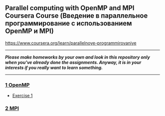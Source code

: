 ## Parallel computing with OpenMP and MPI Coursera Course (Введение в параллельное программирование с использованием OpenMP и MPI)
https://www.coursera.org/learn/parallelnoye-programmirovaniye

___
***Please make homeworks by your own and look in this repository only when you've already done the assignments. Anyway, it is in your interests if you really want to learn something.***
___

### [1 OpenMP](https://github.com/maxis42/Parallel-computing-Coursera/tree/master/1%20OpenMP)
* [Exercise 1](https://github.com/maxis42/Parallel-computing-Coursera/tree/master/1%20OpenMP/Week%202/Exercise1_OpenMP)

### [2 MPI](https://github.com/maxis42/Parallel-computing-Coursera/tree/master/2%20MPI)
